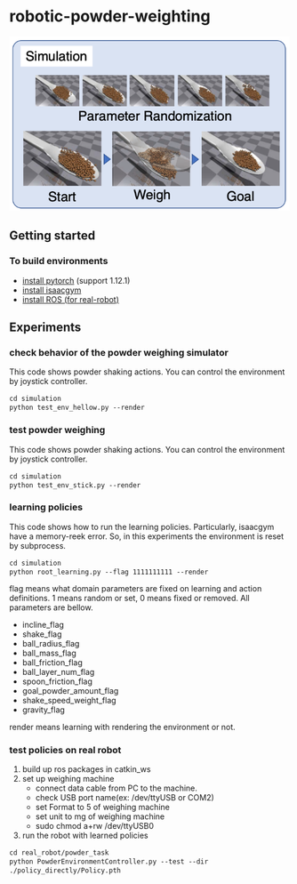 # robotic-powder-weighting

![sim](fig/simulation.png "Overview of simulator")

## Getting started

### To build environments
- [install pytorch](https://pytorch.org/get-started/locally/) (support 1.12.1)
- [install isaacgym](https://developer.nvidia.com/isaac-gym)
- [install ROS (for real-robot)](http://wiki.ros.org/ROS/Installation)

## Experiments

### check behavior of the powder weighing simulator
This code shows powder shaking actions.
You can control the environment by joystick controller.

```
cd simulation
python test_env_hellow.py --render
```

### test powder weighing
This code shows powder shaking actions.
You can control the environment by joystick controller.

```
cd simulation
python test_env_stick.py --render
```

### learning policies
This code shows how to run the learning policies.
Particularly, isaacgym have a memory-reek error.
So, in this experiments the environment is reset by subprocess.
```
cd simulation
python root_learning.py --flag 1111111111 --render
```
flag means what domain parameters are fixed on learning and action definitions.
1 means random or set, 0 means fixed or removed.
All parameters are bellow.
- incline_flag
- shake_flag
- ball_radius_flag
- ball_mass_flag
- ball_friction_flag
- ball_layer_num_flag
- spoon_friction_flag
- goal_powder_amount_flag
- shake_speed_weight_flag
- gravity_flag

render means learning with rendering the environment or not.

### test policies on real robot
1. build up ros packages in catkin_ws
2. set up weighing machine
   - connect data cable from PC to the machine.
   - check USB port name(ex: /dev/ttyUSB or COM2)
   - set Format to 5 of weighing machine
   - set unit to mg of weighing machine
   - sudo chmod a+rw /dev/ttyUSB0
3. run the robot with learned policies
```
cd real_robot/powder_task
python PowderEnvironmentController.py --test --dir ./policy_directly/Policy.pth
```